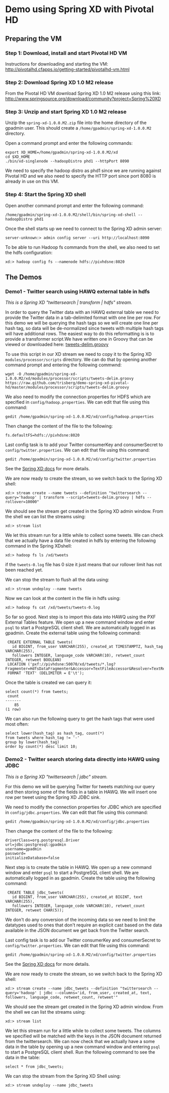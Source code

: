 # Demo using Spring XD with Pivotal HD

## Preparing the VM

### Step 1: Download, install and start Pivotal HD VM

Instructions for downloading and starting the VM: 
http://pivotalhd.cfapps.io/getting-started/pivotalhd-vm.html

### Step 2: Download Spring XD 1.0 M2 release

From the Pivotal HD VM download Spring XD 1.0 M2 release using this link: 
http://www.springsource.org/download/community?project=Spring%20XD

### Step 3: Unzip and start Spring XD 1.0 M2 release

Unzip the `spring-xd-1.0.0.M2.zip` file into the home directory of the gpadmin user. This should create 
a `/home/gpadmin/spring-xd-1.0.0.M2` directory.

Open a command prompt and enter the following commands:

    export XD_HOME=/home/gpadmin/spring-xd-1.0.0.M2/xd
    cd $XD_HOME
    ./bin/xd-singlenode --hadoopDistro phd1 --httpPort 8090

We need to specify the hadoop distro as phd1 since we are running against Pivotal HD and we also 
need to specify the HTTP port since port 8080 is already in use on this VM.

### Step 4: Start the Spring XD shell

Open another command prompt and enter the following command:

    /home/gpadmin/spring-xd-1.0.0.M2/shell/bin/spring-xd-shell --hadoopDistro phd1
    
Once the shell starts up we need to connect to the Spring XD admin server:

    server-unknown:> admin config server --uri http://localhost:8090

To be able to run Hadoop fs commands from the shell, we also need to set the hdfs configuration:

    xd:> hadoop config fs --namenode hdfs://pivhdsne:8020
    

## The Demos

### Demo1 - Twitter search using HAWQ external table in hdfs

*This is a Spring XD "twittersearch | transform | hdfs" stream.*

In order to query the Twitter data with an HAWQ external table we need to provide the Twitter data in a 
tab-delimited format with one line per row. For this demo we will be querying the hash tags so we will create one 
line per hash tag, so data will be de-normalized since tweets with multiple hash tags will have additional rows. 
The easiest way to do this reformatting is is to provide a transformer script.We have written one in Groovy that can 
be viewed or downloaded here: 
[tweets-delim.groovy](https://raw.github.com/trisberg/demo-spring-xd-pivotal-hd/master/modules/processor/scripts/tweets-delim.groovy)

To use this script in our XD stream we need to copy it to the Spring XD `modules/processor/scripts` directory. We can do that 
by opening another command prompt and entering the following commwnd:

    wget -O /home/gpadmin/spring-xd-1.0.0.M2/xd/modules/processor/scripts/tweets-delim.groovy https://raw.github.com/trisberg/demo-spring-xd-pivotal-hd/master/modules/processor/scripts/tweets-delim.groovy 

We also need to modify the connection properties for HDFS which are specified in `config/hadoop.properties`. We can edit that file using this command:

    gedit /home/gpadmin/spring-xd-1.0.0.M2/xd/config/hadoop.properties

Then change the content of the file to the following:

```
fs.defaultFS=hdfs://pivhdsne:8020
```

Last config task is to add your Twitter consumerKey and consumerSecret to `config/twitter.properties`. We can edit that file using this command:

    gedit /home/gpadmin/spring-xd-1.0.0.M2/xd/config/twitter.properties
    
See the [Spring XD docs](https://github.com/SpringSource/spring-xd/wiki/Sources#wiki-twittersearch) for more details.

We are now ready to create the stream, so we switch back to the Spring XD shell:

    xd:> stream create --name tweets --definition "twittersearch --query='hadoop' | transform --script=tweets-delim.groovy | hdfs --rollover=10000"

We should see the stream get created in the Spring XD admin window. From the shell we can list the streams using:

    xd:> stream list
    
We let this stream run for a little while to collect some tweets. We can check that we actually have a data file created
in hdfs by entering the following command in the Spring XDshell:

    xd:> hadoop fs ls /xd/tweets

if the `tweets-0.log` file has 0 size it just means that our rollover limit has not been reached yet.

We can stop the stream to flush all the data using:

    xd:> stream undeploy --name tweets
    
Now we can look at the content in the file in hdfs using:

    xd:> hadoop fs cat /xd/tweets/tweets-0.log
    
So far so good. Next step is to import this data into HAWQ using the PXF External Tables feature. We open up a new command window
and enter `psql` to start a PostgreSQL client shell. We are automatically logged in as gpadmin. Create the external table using the 
following command:

     CREATE EXTERNAL TABLE tweets(
       id BIGINT, from_user VARCHAR(255), created_at TIMESTAMPTZ, hash_tag VARCHAR(255), 
       followers INTEGER, language_code VARCHAR(10), retweet_count INTEGER, retweet BOOLEAN) 
     LOCATION ('pxf://pivhdsne:50070/xd/tweets/*.log?Fragmenter=HdfsDataFragmenter&Accessor=TextFileAccessor&Resolver=TextResolver') 
     FORMAT 'TEXT' (DELIMITER = E'\t');

Once the table is created we can query it:

    select count(*) from tweets;
     count
    -------
        85
    (1 row)
     
We can also run the following query to get the hash tags that were used most often:

    select lower(hash_tag) as hash_tag, count(*) 
    from tweets where hash_tag != '-' 
    group by lower(hash_tag) 
    order by count(*) desc limit 10;


### Demo2 - Twitter search storing data directly into HAWQ using JDBC

*This is a Spring XD "twittersearch | jdbc" stream.*

For this demo we will be querying Twitter for tweets matching our query and then storing some of the fields in a table in
HAWQ. We will insert one row per tweet using the Spring XD JDBC sink.

We need to modify the connection properties for JDBC which are specified in `config/jdbc.properties`. We can edit that file 
using this command:

    gedit /home/gpadmin/spring-xd-1.0.0.M2/xd/config/jdbc.properties

Then change the content of the file to the following:

```
driverClass=org.postgresql.Driver
url=jdbc:postgresql:gpadmin
username=gpadmin
password=
initializeDatabase=false
```

Next step is to create the table in HAWQ. We open up a new command window and enter `psql` to start a PostgreSQL client 
shell. We are automatically logged in as gpadmin. Create the table using the following command:

     CREATE TABLE jdbc_tweets(
       id BIGINT, from_user VARCHAR(255), created_at BIGINT, text VARCHAR(255), 
       followers INTEGER, language_code VARCHAR(10), retweet_count INTEGER, retweet CHAR(5)); 

We don't do any conversion of the incoming data so we need to limit the datatypes used to ones that don't require an explicit cast based on the data 
available in the JSON document we get back from the Twitter search.

Last config task is to add our Twitter consumerKey and consumerSecret to `config/twitter.properties`. We can edit that file using this command:

    gedit /home/gpadmin/spring-xd-1.0.0.M2/xd/config/twitter.properties
    
See the [Spring XD docs](https://github.com/SpringSource/spring-xd/wiki/Sources#wiki-twittersearch) for more details.

We are now ready to create the stream, so we switch back to the Spring XD shell:

    xd:> stream create --name jdbc_tweets --definition "twittersearch --query='hadoop' | jdbc --columns='id, from_user, created_at, text, followers, language_code, retweet_count, retweet'"

We should see the stream get created in the Spring XD admin window. From the shell we can list the streams using:

    xd:> stream list
    
We let this stream run for a little while to collect some tweets. The columns we specified will be matched with the keys in the JSON document
returned from the twittersearch. We can now check that we actually have a some data in the table by opening up a new 
command window and entering `psql` to start a PostgreSQL client shell. Run the following command to see the data in 
the table:

    select * from jdbc_tweets;
     
We can stop the stream from the Spring XD Shell using:

    xd:> stream undeploy --name jdbc_tweets

